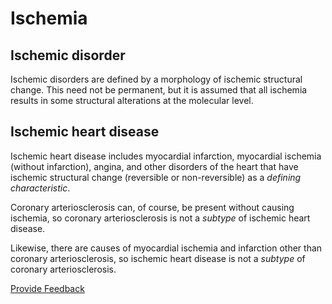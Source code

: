 # Ischemia

## Ischemic disorder

Ischemic disorders are defined by a morphology of ischemic structural change. This need not be permanent, but it is assumed that all ischemia results in some structural alterations at the molecular level.

## Ischemic heart disease

Ischemic heart disease includes myocardial infarction, myocardial ischemia (without infarction), angina, and other disorders of the heart that have ischemic structural change (reversible or non-reversible) as a  _defining characteristic_.

Coronary arteriosclerosis can, of course, be present without causing ischemia, so coronary arteriosclerosis is not a  _subtype_ of ischemic heart disease.

Likewise, there are causes of myocardial ischemia and infarction other than coronary arteriosclerosis, so ischemic heart disease is not a  _subtype_ of coronary arteriosclerosis.






<a href="https://docs.google.com/forms/d/e/1FAIpQLScTmbZIf0UEQwYDkY27EEWBkaiYkHSbR0_9DmFrMLXoQLyL7Q/viewform?usp=pp_url&entry.1767247133=SCT+Editorial+Guide&entry.670899847=Ischemia" class="button primary">Provide Feedback</a>

